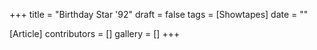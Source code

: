 +++
title = "Birthday Star '92"
draft = false
tags = [Showtapes]
date = ""

[Article]
contributors = []
gallery = []
+++